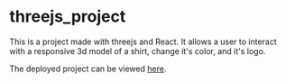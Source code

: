 ﻿# threejs_project

This is a project made with threejs and React. It allows a user to interact with a responsive 3d model of a shirt, 
change it's color, and it's logo.

The deployed project can be viewed [here](https://montherc.github.io/3js_Web/).
